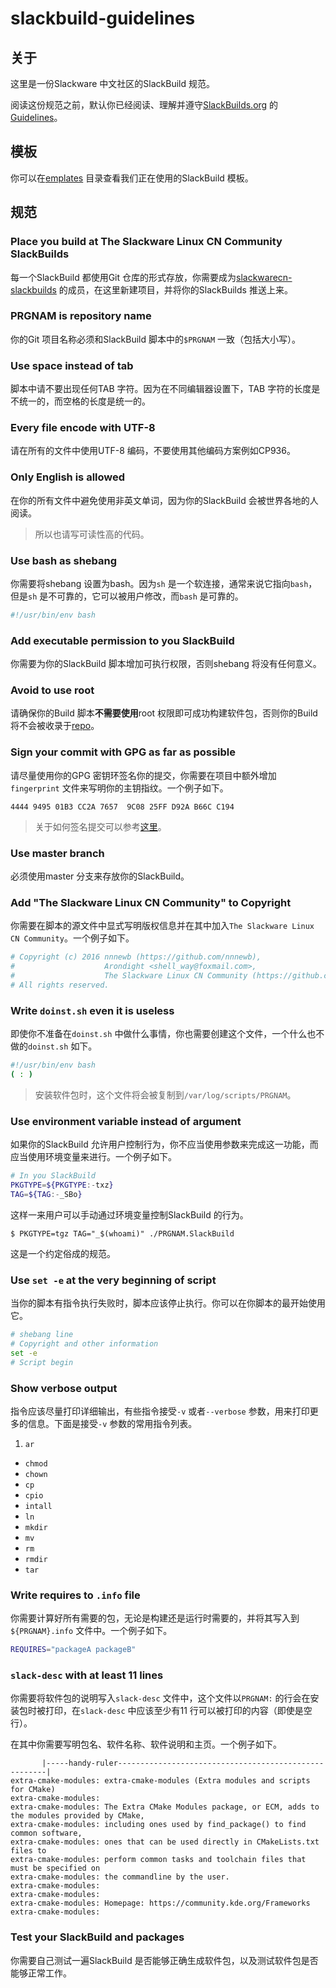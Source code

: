 # slackbuild-guidelines

## 关于

这里是一份Slackware 中文社区的SlackBuild 规范。

阅读这份规范之前，默认你已经阅读、理解并遵守[SlackBuilds.org](https://slackbuilds.org/) 的[Guidelines](https://slackbuilds.org/guidelines/)。

## 模板

你可以在[emplates](templates) 目录查看我们正在使用的SlackBuild 模板。

## 规范

### Place you build at The Slackware Linux CN Community SlackBuilds

每一个SlackBuild 都使用Git 仓库的形式存放，你需要成为[slackwarecn-slackbuilds](https://github.com/slackwarecn-slackbuilds) 的成员，在这里新建项目，并将你的SlackBuilds 推送上来。

### PRGNAM is repository name

你的Git 项目名称必须和SlackBuild 脚本中的`$PRGNAM` 一致（包括大小写）。

### Use space instead of tab

脚本中请不要出现任何TAB 字符。因为在不同编辑器设置下，TAB 字符的长度是不统一的，而空格的长度是统一的。

### Every file encode with UTF-8

请在所有的文件中使用UTF-8 编码，不要使用其他编码方案例如CP936。

### Only English is allowed

在你的所有文件中避免使用非英文单词，因为你的SlackBuild 会被世界各地的人阅读。

> 所以也请写可读性高的代码。

### Use bash as shebang

你需要将shebang 设置为bash。因为`sh` 是一个软连接，通常来说它指向`bash`，但是`sh` 是不可靠的，它可以被用户修改，而`bash` 是可靠的。

```bash
#!/usr/bin/env bash
```

### Add executable permission to you SlackBuild

你需要为你的SlackBuild 脚本增加可执行权限，否则shebang 将没有任何意义。

### Avoid to use root

请确保你的Build 脚本**不需要使用**root 权限即可成功构建软件包，否则你的Build 将不会被收录于[repo](https://github.com/slackwarecn/repo)。

### Sign your commit with GPG as far as possible

请尽量使用你的GPG 密钥环签名你的提交，你需要在项目中额外增加`fingerprint` 文件来写明你的主钥指纹。一个例子如下。

```
4444 9495 01B3 CC2A 7657  9C08 25FF D92A B66C C194
```

> 关于如何签名提交可以参考[这里](http://arondight.me/2016/04/17/%E4%BD%BF%E7%94%A8GPG%E7%AD%BE%E5%90%8DGit%E6%8F%90%E4%BA%A4%E5%92%8C%E6%A0%87%E7%AD%BE/)。

### Use master branch

必须使用master 分支来存放你的SlackBuild。

### Add "The Slackware Linux CN Community" to Copyright

你需要在脚本的源文件中显式写明版权信息并在其中加入`The Slackware Linux CN Community`。一个例子如下。

```bash
# Copyright (c) 2016 nnnewb (https://github.com/nnnewb),
#                    Arondight <shell_way@foxmail.com>,
#                    The Slackware Linux CN Community (https://github.com/slackwarecn)
# All rights reserved.
```

### Write `doinst.sh` even it is useless

即使你不准备在`doinst.sh` 中做什么事情，你也需要创建这个文件，一个什么也不做的`doinst.sh` 如下。

```bash
#!/usr/bin/env bash
( : )
```

> 安装软件包时，这个文件将会被复制到`/var/log/scripts/PRGNAM`。

### Use environment variable instead of argument

如果你的SlackBuild 允许用户控制行为，你不应当使用参数来完成这一功能，而应当使用环境变量来进行。一个例子如下。

```bash
# In you SlackBuild
PKGTYPE=${PKGTYPE:-txz}
TAG=${TAG:-_SBo}
```

这样一来用户可以手动通过环境变量控制SlackBuild 的行为。

```
$ PKGTYPE=tgz TAG="_$(whoami)" ./PRGNAM.SlackBuild
```

这是一个约定俗成的规范。

### Use `set -e` at the very beginning of script

当你的脚本有指令执行失败时，脚本应该停止执行。你可以在你脚本的最开始使用它。

```bash
# shebang line
# Copyright and other information
set -e
# Script begin
```

### Show verbose output

指令应该尽量打印详细输出，有些指令接受`-v` 或者`--verbose` 参数，用来打印更多的信息。下面是接受`-v` 参数的常用指令列表。

1. `ar`
+ `chmod`
+ `chown`
+ `cp`
+ `cpio`
+ `intall`
+ `ln`
+ `mkdir`
+ `mv`
+ `rm`
+ `rmdir`
+ `tar`

### Write requires to `.info` file

你需要计算好所有需要的包，无论是构建还是运行时需要的，并将其写入到`${PRGNAM}.info` 文件中。一个例子如下。

```bash
REQUIRES="packageA packageB"
```

### `slack-desc` with at least 11 lines

你需要将软件包的说明写入`slack-desc` 文件中，这个文件以`PRGNAM:` 的行会在安装包时被打印，在`slack-desc` 中应该至少有11 行可以被打印的内容（即使是空行）。

在其中你需要写明包名、软件名称、软件说明和主页。一个例子如下。

```
       |-----handy-ruler------------------------------------------------------|
extra-cmake-modules: extra-cmake-modules (Extra modules and scripts for CMake)
extra-cmake-modules:
extra-cmake-modules: The Extra CMake Modules package, or ECM, adds to the modules provided by CMake,
extra-cmake-modules: including ones used by find_package() to find common software,
extra-cmake-modules: ones that can be used directly in CMakeLists.txt files to
extra-cmake-modules: perform common tasks and toolchain files that must be specified on
extra-cmake-modules: the commandline by the user.
extra-cmake-modules:
extra-cmake-modules:
extra-cmake-modules: Homepage: https://community.kde.org/Frameworks
extra-cmake-modules:
```

### Test your SlackBuild and packages

你需要自己测试一遍SlackBuild 是否能够正确生成软件包，以及测试软件包是否能够正常工作。

